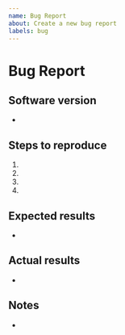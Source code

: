 ```yaml
---
name: Bug Report
about: Create a new bug report
labels: bug
---
```

# Bug Report

## Software version

*

## Steps to reproduce
1.
2.
3.
4.

## Expected results

*

## Actual results

*

## Notes

*
  